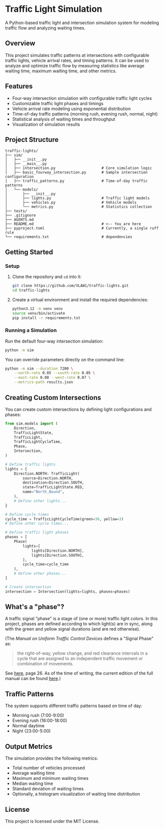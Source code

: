 # Traffic Light Simulation

A Python-based traffic light and intersection simulation system for modeling traffic flow and analyzing waiting times.

## Overview

This project simulates traffic patterns at intersections with configurable traffic lights, vehicle arrival rates, and timing patterns. It can be used to analyze and optimize traffic flow by measuring statistics like average waiting time, maximum waiting time, and other metrics.

## Features

- Four-way intersection simulation with configurable traffic light cycles
- Customizable traffic light phases and timings
- Vehicle arrival rate modeling using exponential distribution
- Time-of-day traffic patterns (morning rush, evening rush, normal, night)
- Statistical analysis of waiting times and throughput
- Visualization of simulation results

## Project Structure

```
traffic-lights/
├── sim/
│   ├── __init__.py
│   ├── __main__.py
│   ├── intersection.py                     # Core simulation logic
│   ├── basic_fourway_intersection.py       # Sample intersection configuration
│   ├── traffic_patterns.py                 # Time-of-day traffic patterns
│   └── models/
│       ├── __init__.py
│       ├── lights.py                       # Traffic light models
│       ├── vehicles.py                     # Vehicle models
│       └── metrics.py                      # Statistics collection
├── tests/
├── .gitignore
├── AGENTS.md
├── README.md                               # <-- You are here
├── pyproject.toml                          # Currently, a single ruff rule
└── requirements.txt                        # dependencies
```

## Getting Started

### Setup


1. Clone the repository and `cd` into it:
   ``` bash
   git clone https://github.com/VLAW1/traffic-lights.git
   cd traffic-lights
   ```

2. Create a virtual environment and install the required dependencies:
   ``` bash
   python3.12 -m venv venv
   source venv/bin/activate
   pip install -r requirements.txt
   ```

### Running a Simulation

Run the default four-way intersection simulation:

``` bash
python -m sim
```

You can override parameters directly on the command line:

``` bash
python -m sim --duration 7200 \
    --north-rate 0.05 --south-rate 0.05 \
    --east-rate 0.08 --west-rate 0.07 \
    --metrics-path results.json
```

## Creating Custom Intersections

You can create custom intersections by defining light configurations and phases:

``` python
from sim.models import (
    Direction,
    TrafficLightState,
    TrafficLight,
    TrafficLightCycleTime,
    Phase,
    Intersection,
)

# Define traffic lights
lights = {
    Direction.NORTH: TrafficLight(
        source=Direction.NORTH,
        destination=Direction.SOUTH,
        state=TrafficLightState.RED,
        name="North_Bound",
    ),
    # Define other lights...
}

# Define cycle times
cycle_time = TrafficLightCycleTime(green=30, yellow=3)
# Define other cycle times...

# Define traffic light phases
phases = [
    Phase(
        lights=[
            lights[Direction.NORTH],
            lights[Direction.SOUTH],
        ],
        cycle_time=cycle_time
    ),
    # Define other phases...
]

# Create intersection
intersection = Intersection(lights=lights, phases=phases)
```

## What's a "phase"?

A traffic signal "phase" is a stage of (one or more) traffic light colors. In this project, phases are defined according to which light(s) are in sync, along with the green and yellow signal durations (and are red otherwise).

(The _Manual on Uniform Traffic Control Devices_ defines a "Signal Phase" as:

> the right-of-way, yellow change, and red clearance intervals in a cycle that are assigned to an independent traffic movement or combination of movements.

See [here](https://mutcd.fhwa.dot.gov/pdfs/11th_Edition/part1.pdf), page 26. As of the time of writing, the current edition of the full manual can be found [here](https://mutcd.fhwa.dot.gov/kno_11th_Edition.htm).)

## Traffic Patterns

The system supports different traffic patterns based on time of day:

- Morning rush (7:00-9:00)
- Evening rush (16:00-18:00)
- Normal daytime
- Night (23:00-5:00)

## Output Metrics

The simulation provides the following metrics:

- Total number of vehicles processed
- Average waiting time
- Maximum and minimum waiting times
- Median waiting time
- Standard deviation of waiting times
- Optionally, a histogram visualization of waiting time distribution

## License

This project is licensed under the MIT License.